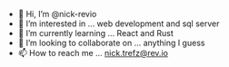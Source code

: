 - 👋 Hi, I’m @nick-revio
- 👀 I’m interested in ... web development and sql server
- 🌱 I’m currently learning ... React and Rust
- 💞️ I’m looking to collaborate on ... anything I guess
- 📫 How to reach me ... nick.trefz@rev.io

<!---
nick-revio/nick-revio is a ✨ special ✨ repository because its `README.md` (this file) appears on your GitHub profile.
You can click the Preview link to take a look at your changes.
--->
